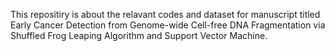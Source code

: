 This repositiry is about the relavant codes and dataset for manuscript titled Early Cancer Detection from Genome-wide Cell-free DNA Fragmentation via Shuffled Frog Leaping Algorithm and Support Vector Machine.
